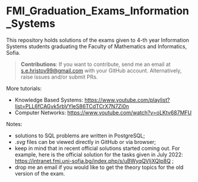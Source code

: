 # FMI_Graduation_Exams_Information_Systems

This repository holds solutions of the exams given to 4-th year Information Systems students graduating the Faculty of Mathematics and Informatics, Sofia.

> **Contributions**: If you want to contribute, send me an email at s.e.hristov99@gmail.com with your GitHub account. Alternatively, raise issues and/or submit PRs.

More tutorials:
- Knowledge Based Systems: https://www.youtube.com/playlist?list=PLL6fCAGvk5rbVYleS86TCdTCrX7N7Zi0n
- Computer Networks: https://www.youtube.com/watch?v=oLKtv687MFU

Notes:

- solutions to SQL problems are written in PostgreSQL;
- *.svg* files can be viewed directly in GitHub or via browser;
- keep in mind that in recent official solutions started coming out. For example, here is the official solution for the tasks given in July 2022: https://intranet.fmi.uni-sofia.bg/index.php/s/uBWyqQVljXQIp8Q ;
- drop me an email if you would like to get the theory topics for the old version of the exam.
